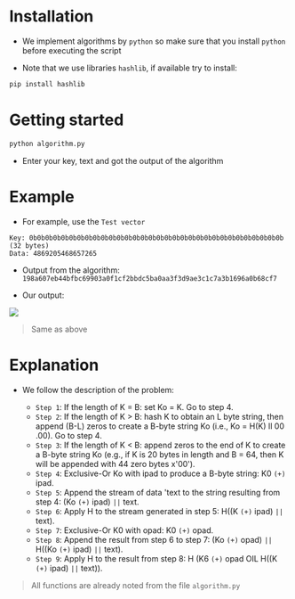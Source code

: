# Installation

- We implement algorithms by `python` so make sure that you install `python` before executing the script

- Note that we use libraries `hashlib`, if available try to install:

```cmd
pip install hashlib
```

# Getting started

```cmd
python algorithm.py
```

- Enter your key, text and got the output of the algorithm

# Example

- For example, use the `Test vector`

```
Key: 0b0b0b0b0b0b0b0b0b0b0b0b0b0b0b0b0b0b0b0b0b0b0b0b0b0b0b0b0b0b0b0b (32 bytes)
Data: 4869205468657265
```

- Output from the algorithm: `198a607eb44bfbc69903a0f1cf2bbdc5ba0aa3f3d9ae3c1c7a3b1696a0b68cf7`

- Our output:

![](https://imgtr.ee/images/2023/05/21/2BorR.png)

> Same as above

# Explanation

- We follow the description of the problem:

  - `Step 1`: If the length of K = B: set Ko = K. Go to step 4.
  - `Step 2`: If the length of K > B: hash K to obtain an L byte string, then append (B-L) zeros to create a B-byte string Ko (i.e., Ko = H(K) Il 00 .00). Go to step 4.
  - `Step 3`: If the length of K < B: append zeros to the end of K to create a B-byte string Ko (e.g., if K is 20 bytes in length and B = 64, then K will be appended with 44 zero bytes x'00').
  - `Step 4`: Exclusive-Or Ko with ipad to produce a B-byte string: K0 `(+)` ipad.
  - `Step 5`: Append the stream of data 'text to the string resulting from step 4: (Ko `(+)` ipad) `||` text.
  - `Step 6`: Apply H to the stream generated in step 5: H((K `(+)` ipad) `||` text).
  - `Step 7`: Exclusive-Or K0 with opad: K0 `(+)` opad.
  - `Step 8`: Append the result from step 6 to step 7: (Ko `(+)` opad) `||` H((Ko `(+)` ipad) `||` text).
  - `Step 9`: Apply H to the result from step 8: H (K6 `(+)` opad OIL H((K `(+)` ipad) `||` text)).

> All functions are already noted from the file `algorithm.py`
